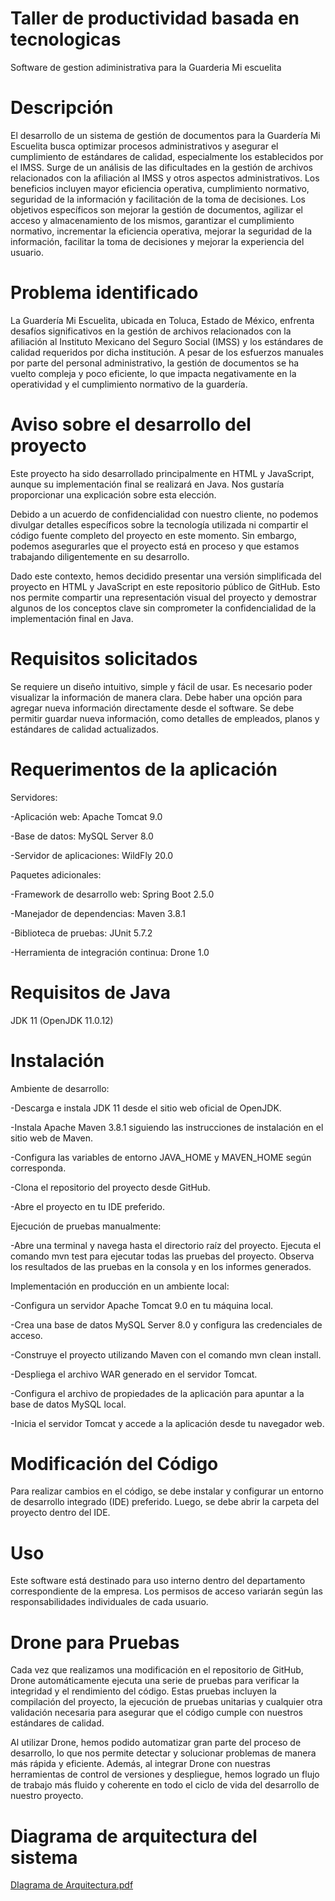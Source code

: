 # Taller de productividad basada en tecnologicas
Software de gestion adiministrativa para la Guarderia Mi escuelita 


# Descripción
El desarrollo de un sistema de gestión de documentos para la Guardería Mi Escuelita busca optimizar procesos administrativos y asegurar el cumplimiento de estándares de calidad, especialmente los establecidos por el IMSS. Surge de un análisis de las dificultades en la gestión de archivos relacionados con la afiliación al IMSS y otros aspectos administrativos. Los beneficios incluyen mayor eficiencia operativa, cumplimiento normativo, seguridad de la información y facilitación de la toma de decisiones. Los objetivos específicos son mejorar la gestión de documentos, agilizar el acceso y almacenamiento de los mismos, garantizar el cumplimiento normativo, incrementar la eficiencia operativa, mejorar la seguridad de la información, facilitar la toma de decisiones y mejorar la experiencia del usuario.

# Problema identificado
La Guardería Mi Escuelita, ubicada en Toluca, Estado de México, enfrenta 
desafíos significativos en la gestión de archivos relacionados con la 
afiliación al Instituto Mexicano del Seguro Social (IMSS) y los estándares 
de calidad requeridos por dicha institución. A pesar de los esfuerzos 
manuales por parte del personal administrativo, la gestión de documentos 
se ha vuelto compleja y poco eficiente, lo que impacta negativamente en la 
operatividad y el cumplimiento normativo de la guardería.

# Aviso sobre el desarrollo del proyecto
Este proyecto ha sido desarrollado principalmente en HTML y JavaScript, aunque su implementación final se realizará en Java. Nos gustaría proporcionar una explicación sobre esta elección.

Debido a un acuerdo de confidencialidad con nuestro cliente, no podemos divulgar detalles específicos sobre la tecnología utilizada ni compartir el código fuente completo del proyecto en este momento. Sin embargo, podemos asegurarles que el proyecto está en proceso y que estamos trabajando diligentemente en su desarrollo.

Dado este contexto, hemos decidido presentar una versión simplificada del proyecto en HTML y JavaScript en este repositorio público de GitHub. Esto nos permite compartir una representación visual del proyecto y demostrar algunos de los conceptos clave sin comprometer la confidencialidad de la implementación final en Java.

# Requisitos solicitados

Se requiere un diseño intuitivo, simple y fácil de usar.
Es necesario poder visualizar la información de manera clara.
Debe haber una opción para agregar nueva información directamente desde el software.
Se debe permitir guardar nueva información, como detalles de empleados, planos y estándares de calidad actualizados.

# Requerimentos de la aplicación
Servidores:
  
  -Aplicación web: Apache Tomcat 9.0
  
  -Base de datos: MySQL Server 8.0
  
  -Servidor de aplicaciones: WildFly 20.0

Paquetes adicionales:

  -Framework de desarrollo web: Spring Boot 2.5.0
  
  -Manejador de dependencias: Maven 3.8.1
  
  -Biblioteca de pruebas: JUnit 5.7.2
  
  -Herramienta de integración continua: Drone 1.0

# Requisitos de Java
JDK 11 (OpenJDK 11.0.12)

# Instalación

Ambiente de desarrollo:

-Descarga e instala JDK 11 desde el sitio web oficial de OpenJDK.

-Instala Apache Maven 3.8.1 siguiendo las instrucciones de instalación en el sitio web de Maven.

-Configura las variables de entorno JAVA_HOME y MAVEN_HOME según corresponda.

-Clona el repositorio del proyecto desde GitHub.

-Abre el proyecto en tu IDE preferido.

Ejecución de pruebas manualmente:

-Abre una terminal y navega hasta el directorio raíz del proyecto.
Ejecuta el comando mvn test para ejecutar todas las pruebas del proyecto.
Observa los resultados de las pruebas en la consola y en los informes generados.

Implementación en producción en un ambiente local:

-Configura un servidor Apache Tomcat 9.0 en tu máquina local.

-Crea una base de datos MySQL Server 8.0 y configura las credenciales de acceso.

-Construye el proyecto utilizando Maven con el comando mvn clean install.

-Despliega el archivo WAR generado en el servidor Tomcat.

-Configura el archivo de propiedades de la aplicación para apuntar a la base de datos MySQL local.

-Inicia el servidor Tomcat y accede a la aplicación desde tu navegador web.

# Modificación del Código
Para realizar cambios en el código, se debe instalar y configurar un entorno de desarrollo integrado (IDE) preferido.
Luego, se debe abrir la carpeta del proyecto dentro del IDE.

# Uso
Este software está destinado para uso interno dentro del departamento correspondiente de la empresa.
Los permisos de acceso variarán según las responsabilidades individuales de cada usuario.

# Drone para Pruebas
Cada vez que realizamos una modificación en el repositorio de GitHub, Drone automáticamente ejecuta una serie de pruebas para verificar la integridad y el rendimiento del código. Estas pruebas incluyen la compilación del proyecto, la ejecución de pruebas unitarias y cualquier otra validación necesaria para asegurar que el código cumple con nuestros estándares de calidad.

Al utilizar Drone, hemos podido automatizar gran parte del proceso de desarrollo, lo que nos permite detectar y solucionar problemas de manera más rápida y eficiente. Además, al integrar Drone con nuestras herramientas de control de versiones y despliegue, hemos logrado un flujo de trabajo más fluido y coherente en todo el ciclo de vida del desarrollo de nuestro proyecto.


# Diagrama de arquitectura del sistema 
[DIagrama de Arquitectura.pdf](https://github.com/ALEXRR02/MiEscuelita/files/15156467/DIagrama.de.Arquitectura.pdf)
